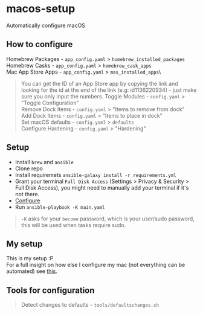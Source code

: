 # macos-setup
Automatically configure macOS 

## How to configure
Homebrew Packages - `app_config.yaml` > `homebrew_installed_packages`\
Homebrew Casks  - `app_config.yaml` > `homebrew_cask_apps`\
Mac App Store Apps - `app_config.yaml` > `mas_installed_apps`\
> You can get the ID of an App Store app by copying the link and looking for the id at the end of the link (e.g: id1136220934) - just make sure you only input the numbers.
Toggle Modules - `config.yaml` > "Toggle Configuration"\
Remove Dock Items - `config.yaml` > "Items to remove from dock"\
Add Dock Items - `config.yaml` > "Items to place in dock"\
Set macOS defaults - `config.yaml` > `defaults`\
Configure Hardening - `config.yaml` > "Hardening"

## Setup
- Install `brew` and `ansible`
- Clone repo
- Install requiremets `ansible-galaxy install -r requirements.yml`
- Grant your terminal `Full Disk Access` (Settings > Privacy & Security > Full Disk Access), you might need to manually add your terminal if it's not there.
- [Configure](#how-to-configure)
- Run `ansible-playbook -K main.yaml`
> `-K` asks for your `become` password, which is your user/sudo password, this will be used when tasks require sudo.

## My setup
This is my setup :P\
For a full insight on how else I configure my mac (not everything can be automated) see [this](/full-setup.md).

## Tools for configuration
> Detect changes to defaults - `tools/defaultschanges.sh`
